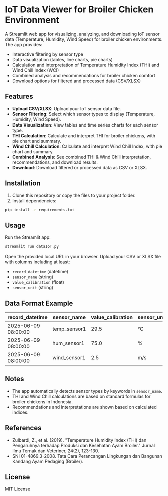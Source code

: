 # IoT Data Viewer for Broiler Chicken Environment

A Streamlit web app for visualizing, analyzing, and downloading IoT sensor data (Temperature, Humidity, Wind Speed) for broiler chicken environments. The app provides:
- Interactive filtering by sensor type
- Data visualization (tables, line charts, pie charts)
- Calculation and interpretation of Temperature Humidity Index (THI) and Wind Chill Index (WCI)
- Combined analysis and recommendations for broiler chicken comfort
- Download options for filtered and processed data (CSV/XLSX)

## Features
- **Upload CSV/XLSX**: Upload your IoT sensor data file.
- **Sensor Filtering**: Select which sensor types to display (Temperature, Humidity, Wind Speed).
- **Data Visualization**: View tables and time series charts for each sensor type.
- **THI Calculation**: Calculate and interpret THI for broiler chickens, with pie chart and summary.
- **Wind Chill Calculation**: Calculate and interpret Wind Chill Index, with pie chart and summary.
- **Combined Analysis**: See combined THI & Wind Chill interpretation, recommendations, and download results.
- **Download**: Download filtered or processed data as CSV or XLSX.

## Installation

1. Clone this repository or copy the files to your project folder.
2. Install dependencies:

```bash
pip install -r requirements.txt
```

## Usage

Run the Streamlit app:

```bash
streamlit run dataIoT.py
```

Open the provided local URL in your browser. Upload your CSV or XLSX file with columns including at least:
- `record_datetime` (datetime)
- `sensor_name` (string)
- `value_calibration` (float)
- `sensor_unit` (string)

## Data Format Example

| record_datetime      | sensor_name   | value_calibration | sensor_unit |
|---------------------|--------------|------------------|-------------|
| 2025-06-09 08:00:00 | temp_sensor1 | 29.5             | °C          |
| 2025-06-09 08:00:00 | hum_sensor1  | 75.0             | %           |
| 2025-06-09 08:00:00 | wind_sensor1 | 2.5              | m/s         |

## Notes
- The app automatically detects sensor types by keywords in `sensor_name`.
- THI and Wind Chill calculations are based on standard formulas for broiler chickens in Indonesia.
- Recommendations and interpretations are shown based on calculated indices.

## References
- Zulbardi, Z., et al. (2019). "Temperature Humidity Index (THI) dan Pengaruhnya terhadap Produksi dan Kesehatan Ayam Broiler." Jurnal Ilmu Ternak dan Veteriner, 24(2), 123-130.
- SNI 01-4869.3-2008. Tata Cara Perancangan Lingkungan dan Bangunan Kandang Ayam Pedaging (Broiler).

## License
MIT License
